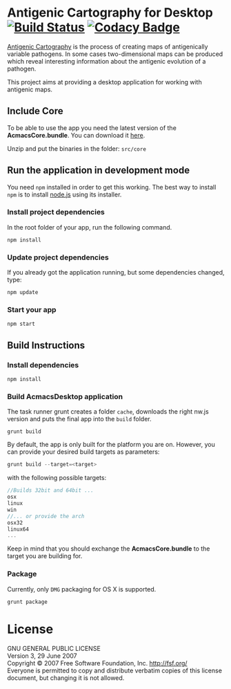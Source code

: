 # Antigenic Cartography for Desktop [![Build Status](https://travis-ci.org/acjim/AcmacsDesktop.svg?branch=testing)](https://travis-ci.org/acjim/AcmacsDesktop) [![Codacy Badge](https://api.codacy.com/project/badge/e45c7f2631ad4267b4b91b5c30fefe87)](https://www.codacy.com/app/acjim/AcmacsDesktop)

[Antigenic Cartography](http://www.antigenic-cartography.org/) is the process of creating maps of antigenically variable pathogens. In some cases two-dimensional maps can be produced which reveal interesting information about the antigenic evolution of a pathogen.

This project aims at providing a desktop application for working with antigenic maps.

## Include Core
To be able to use the app you need the latest version of the **AcmacsCore.bundle**. You can download it [here](https://drive.google.com/open?id=0B3SjWA2XVkqCTERmV1BJUkZOYzA).

Unzip and put the binaries in the folder: `src/core`

## Run the application in development mode
You need ``npm`` installed in order to get this working. The best way to install ``npm`` is to install [node.js](http://www.nodejs.org) using its installer.
### Install project dependencies
In the root folder of your app, run the following command.
```
npm install
```

### Update project dependencies
If you already got the application running, but some dependencies changed, type:
```
npm update
```

### Start your app
```
npm start
```

## Build Instructions

### Install dependencies
```
npm install
```
### Build AcmacsDesktop application
The task runner grunt creates a folder `cache`, downloads the right nw.js version and puts the final app into the `build` folder.
```
grunt build
```
By default, the app is only built for the platform you are on. However, you can provide your desired build targets as parameters:
```javascript
grunt build --target=<target>
```
with the following possible targets:
```javascript
//Builds 32bit and 64bit ...
osx
linux
win
//... or provide the arch
osx32
linux64
...
```
Keep in mind that you should exchange the **AcmacsCore.bundle** to the target you are building for.

### Package
Currently, only `DMG` packaging for OS X is supported.
```
grunt package
```

# License
GNU GENERAL PUBLIC LICENSE  
Version 3, 29 June 2007  
Copyright © 2007 Free Software Foundation, Inc. <http://fsf.org/>  
Everyone is permitted to copy and distribute verbatim copies of this license document, but changing it is not allowed.

